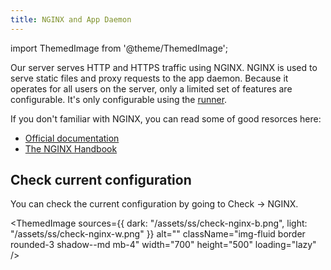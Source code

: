 ```yaml
---
title: NGINX and App Daemon
---
```


import ThemedImage from '@theme/ThemedImage';

Our server serves HTTP and HTTPS traffic using NGINX. NGINX is used to serve static files and proxy requests to the app daemon. Because it operates for all users on the server, only a limited set of features are configurable. It's only configurable using the [runner](./runner.md#nginx).

If you don't familiar with NGINX, you can read some of good resorces here: 
+ [Official documentation](https://nginx.org/en/docs/)
+ [The NGINX Handbook](https://www.freecodecamp.org/news/the-nginx-handbook/)

## Check current configuration

You can check the current configuration by going to Check -> NGINX.

<ThemedImage
    sources={{
        dark: "/assets/ss/check-nginx-b.png",
        light: "/assets/ss/check-nginx-w.png"
    }}
    alt=""
    className="img-fluid border rounded-3 shadow--md mb-4"
    width="700"
    height="500"
    loading="lazy"
/>
